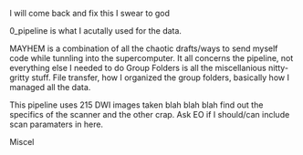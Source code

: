 I will come back and fix this I swear to god

0_pipeline is what I acutally used for the data. 

MAYHEM is a combination of all the chaotic drafts/ways to send myself code while tunnling into the supercomputer. It all concerns the pipeline, not everything else I needed to do
Group Folders is all the miscellanious nitty-gritty stuff. File transfer, how I organized the group folders, basically how I managed all the data.

This pipeline uses 215 DWI images taken blah blah blah find out the specifics of the scanner and the other crap. Ask EO if I should/can include scan paramaters in here. 

Miscel
